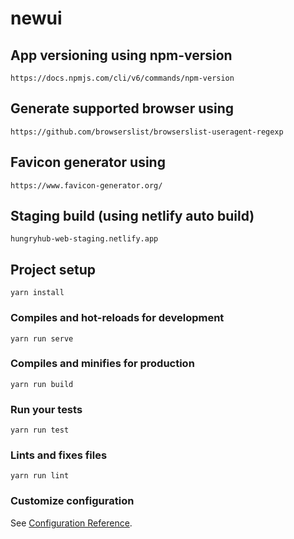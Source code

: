 # newui

## App versioning using npm-version

```
https://docs.npmjs.com/cli/v6/commands/npm-version
```

## Generate supported browser using

```
https://github.com/browserslist/browserslist-useragent-regexp
```

## Favicon generator using

```
https://www.favicon-generator.org/
```

## Staging build (using netlify auto build)

```
hungryhub-web-staging.netlify.app
```

## Project setup

```
yarn install
```

### Compiles and hot-reloads for development

```
yarn run serve
```

### Compiles and minifies for production

```
yarn run build
```

### Run your tests

```
yarn run test
```

### Lints and fixes files

```
yarn run lint
```

### Customize configuration

See [Configuration Reference](https://cli.vuejs.org/config/).
